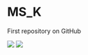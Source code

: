 # MS_K
First repository on GitHub

<img src="https://img.shields.io/badge/Google_Colab-F9AB00?style=flat-square&logo=googlecolab&logoColor=white"/>
<img src="https://img.shields.io/badge/Python-3776AB?style=flat-square&logo=Python&logoColor=white"/>

